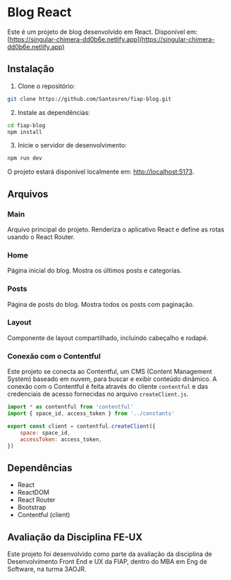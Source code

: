 # Blog React

Este é um projeto de blog desenvolvido em React. Disponível em: [https://singular-chimera-dd0b6e.netlify.app](https://singular-chimera-dd0b6e.netlify.app)

## Instalação

1. Clone o repositório:

```bash
git clone https://github.com/Santosren/fiap-blog.git
```

2. Instale as dependências:

```bash
cd fiap-blog
npm install
```

3. Inicie o servidor de desenvolvimento:

```bash
npm run dev
```

O projeto estará disponível localmente em: [http://localhost:5173](http://localhost:5173).

## Arquivos

### Main

Arquivo principal do projeto. Renderiza o aplicativo React e define as rotas usando o React Router.

### Home

Página inicial do blog. Mostra os últimos posts e categorias.

### Posts

Página de posts do blog. Mostra todos os posts com paginação.

### Layout

Componente de layout compartilhado, incluindo cabeçalho e rodapé.

### Conexão com o Contentful

Este projeto se conecta ao Contentful, um CMS (Content Management System) baseado em nuvem, para buscar e exibir conteúdo dinâmico. A conexão com o Contentful é feita através do cliente `contentful` e das credenciais de acesso fornecidas no arquivo `createClient.js`.

```javascript
import * as contentful from 'contentful'
import { space_id, access_token } from '../constants'

export const client = contentful.createClient({
    space: space_id,
    accessToken: access_token,
})
```

## Dependências

- React
- ReactDOM
- React Router
- Bootstrap
- Contentful (client)

## Avaliação da Disciplina FE-UX
Este projeto foi desenvolvido como parte da avaliação da disciplina de Desenvolvimento Front End e UX da FIAP, dentro do MBA em Eng de Software, na turma 3AOJR.